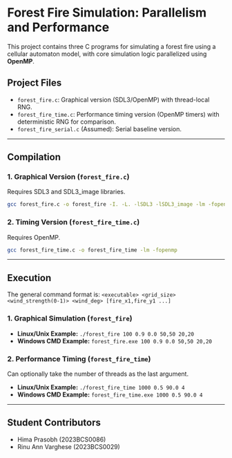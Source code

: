 # Forest Fire Simulation: Parallelism and Performance

This project contains three C programs for simulating a forest fire using a cellular automaton model, with core simulation logic parallelized using **OpenMP**.

## Project Files

* `forest_fire.c`: Graphical version (SDL3/OpenMP) with thread-local RNG.
* `forest_fire_time.c`: Performance timing version (OpenMP timers) with deterministic RNG for comparison.
* `forest_fire_serial.c` (Assumed): Serial baseline version.

***

## Compilation

### 1. Graphical Version (`forest_fire.c`)

Requires SDL3 and SDL3_image libraries.

```bash
gcc forest_fire.c -o forest_fire -I. -L. -lSDL3 -lSDL3_image -lm -fopenmp
```

### 2. Timing Version (`forest_fire_time.c`)

Requires OpenMP.

```bash
gcc forest_fire_time.c -o forest_fire_time -lm -fopenmp
```

-----

## Execution

The general command format is: `<executable> <grid_size> <wind_strength(0-1)> <wind_deg> [fire_x1,fire_y1 ...]`

### 1. Graphical Simulation (`forest_fire`)

  * **Linux/Unix Example:** `./forest_fire 100 0.9 0.0 50,50 20,20`
  * **Windows CMD Example:** `forest_fire.exe 100 0.9 0.0 50,50 20,20`

### 2. Performance Timing (`forest_fire_time`)

Can optionally take the number of threads as the last argument.

  * **Linux/Unix Example:** `./forest_fire_time 1000 0.5 90.0 4`
  * **Windows CMD Example:** `forest_fire_time.exe 1000 0.5 90.0 4`

-----

## Student Contributors

  * Hima Prasobh (2023BCS0086)
  * Rinu Ann Varghese (2023BCS0029)
